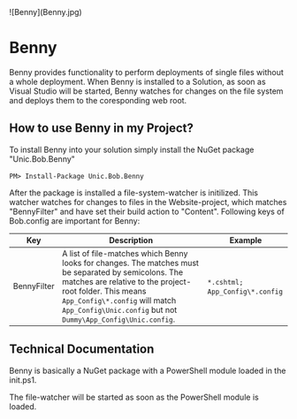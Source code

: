<div class="chapterlogo">![Benny](Benny.jpg)</div>

# Benny

Benny provides functionality to perform deployments of single files without a whole deployment. When Benny is installed to a Solution, as soon as Visual Studio will be started, Benny watches for changes on the file system and deploys them to the coresponding web root.

## How to use Benny in my Project?

To install Benny into your solution simply install the NuGet package "Unic.Bob.Benny"

    PM> Install-Package Unic.Bob.Benny

After the package is installed a file-system-watcher is initilized. This watcher watches for changes to files in the Website-project, which matches "BennyFilter" and have set their build action to "Content". Following keys of Bob.config are important for Benny:

| Key | Description | Example |
| --- | ----------- | ------- |
| BennyFilter | A list of file-matches which Benny looks for changes. The matches must be separated by semicolons. The matches are relative to the project-root folder. This means `App_Config\*.config` will match `App_Config\Unic.config` but not `Dummy\App_Config\Unic.config`. | `*.cshtml; App_Config\*.config` |

## Technical Documentation

Benny is basically a NuGet package with a PowerShell module loaded in the init.ps1.

The file-watcher will be started as soon as the PowerShell module is loaded.
